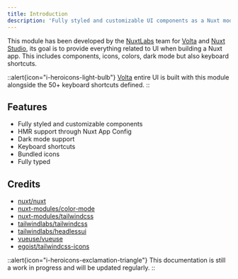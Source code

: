```yaml
---
title: Introduction
description: 'Fully styled and customizable UI components as a Nuxt module.'
---
```


This module has been developed by the [NuxtLabs](https://nuxtlabs.com/) team for [Volta](https://volta.net) and [Nuxt Studio](https://nuxt.studio/), its goal is to provide everything related to UI when building a Nuxt app. This includes components, icons, colors, dark mode but also keyboard shortcuts.

::alert{icon="i-heroicons-light-bulb"}
[Volta](https://volta.net/) entire UI is built with this module alongside the 50+ keyboard shortcuts defined.
::

## Features

- Fully styled and customizable components
- HMR support through Nuxt App Config
- Dark mode support
- Keyboard shortcuts
- Bundled icons
- Fully typed

## Credits

- [nuxt/nuxt](https://github.com/nuxt/nuxt)
- [nuxt-modules/color-mode](https://github.com/nuxt-modules/color-mode)
- [nuxt-modules/tailwindcss](https://github.com/nuxt-modules/tailwindcss)
- [tailwindlabs/tailwindcss](https://github.com/tailwindlabs/tailwindcss)
- [tailwindlabs/headlessui](https://github.com/tailwindlabs/headlessui)
- [vueuse/vueuse](https://github.com/vueuse/vueuse)
- [egoist/tailwindcss-icons](https://github.com/egoist/tailwindcss-icons)

::alert{icon="i-heroicons-exclamation-triangle"}
This documentation is still a work in progress and will be updated regularly.
::
